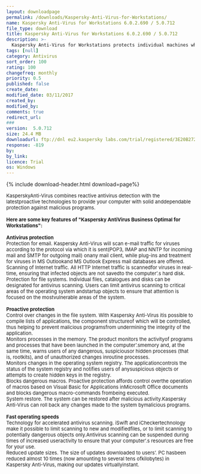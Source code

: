 ```yaml
---
layout: downloadpage
permalink: /downloads/Kaspersky-Anti-Virus-for-Workstations/
name: Kaspersky Anti-Virus for Workstations 6.0.2.690 / 5.0.712
file_type: download
title: Kaspersky Anti-Virus for Workstations 6.0.2.690 / 5.0.712
description: >-
  Kaspersky Anti-Virus for Workstations protects individual machines which serve as potential entry points for viruses
tags: [null]
category: Antivirus
sort_order: 100
rating: 100
changefreq: monthly
priority: 0.5
published: false
create_date: 
modified_date: 03/11/2017
created_by: 
modified_by: 
comments: true
redirect_url: 
### 
version:  5.0.712
size: 24.4 MB
downloadurl: ftp://dnl eu2.kaspersky labs.com/trial/registered/3E20B27220D14CD0B169/kav5.0.712trial_winwksen.exe
response: -819
by: 
by_link: 
licence: Trial 
os: Windows
---
```


{% include download-header.html download=page%}

<p style="fix-download-text !important">
<p><font size="2">KasperskyAnti-Virus combines reactive antivirus detection with the latestproactive technologies to provide your computer with solid anddependable protection against malicious programs. <br />
<br />
<span><strong>Here are some key features of "Kaspersky AntiVirus Business Optimal for Workstations":</strong></span><br />
<br />
<strong>Antivirus protection</strong><br />
Protection for email. Kaspersky Anti-Virus will scan e-mail traffic for viruses according to the protocol via which it is sent(POP3, IMAP and NNTP for incoming mail and SMTP for outgoing mail) onany mail client, while plug-ins and treatment for viruses in MS Outlookand MS Outlook Express mail databases are offered.<br />
Scanning of Internet traffic. All HTTP Internet traffic is scannedfor viruses in real-time, ensuring that infected objects are not savedto the computer’.s hard disk.<br />
Protection for file systems. Individual files, catalogues and disks can be designated for antivirus scanning. Users can limit antivirus scanning to critical areas of the operating system andstartup objects to ensure that attention is focused on the mostvulnerable areas of the system.<br />
<br />
<strong>Proactive protection</strong><br />
Control over changes in the file system. With Kaspersky Anti-Virus itis possible to compile lists of applications, the component structureof which will be controlled, thus helping to prevent malicious programsfrom undermining the integrity of the application.<br />
Monitors processes in the memory. The product monitors the activityof programs and processes that have been launched in the computer’.smemory and, at the same time, warns users of any dangerous, suspiciousor hidden processes (that is, rootkits), and of unauthorized changes inroutine processes.<br />
Monitors changes in the operating system registry. The applicationcontrols the status of the system registry and notifies users of anysuspicious objects or attempts to create hidden keys in the registry. <br />
Blocks dangerous macros. Proactive protection affords control overthe operation of macros based on Visual Basic for Applications inMicrosoft Office documents and blocks dangerous macro-commands frombeing executed.<br />
System restore. The system can be restored after malicious activity.Kaspersky Anti-Virus can roll back any changes made to the system bymalicious programs.<br />
<br />
<strong>Fast operating speeds</strong><br />
Technology for accelerated antivirus scanning. iSwift and iCheckertechnology make it possible to limit scanning to new and modifiedfiles, or to limit scanning to potentially dangerous objects only.Antivirus scanning can be suspended during times of increased useractivity to ensure that your computer’.s resources are free for your use.<br />
Reduced update sizes. The size of updates downloaded to users’. PC hasbeen reduced almost 10 times (now amounting to several tens ofkilobytes) in Kaspersky Anti-Virus, making our updates virtuallyinstant.</font></p></p>
